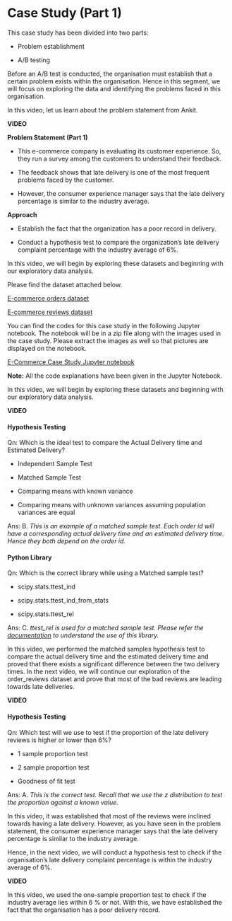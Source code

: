 # Case Study (Part 1)

This case study has been divided into two parts:

- Problem establishment

- A/B testing

Before an A/B test is conducted, the organisation must establish that a certain problem exists within the organisation. Hence in this segment, we will focus on exploring the data and identifying the problems faced in this organisation.

In this video, let us learn about the problem statement from Ankit.

**VIDEO**

**Problem Statement (Part 1)**

- This e-commerce company is evaluating its customer experience. So, they run a survey among the customers to understand their feedback.

- The feedback shows that late delivery is one of the most frequent problems faced by the customer.

- However, the consumer experience manager says that the late delivery percentage is similar to the industry average.

**Approach**

- Establish the fact that the organization has a poor record in delivery.

- Conduct a hypothesis test to compare the organization’s late delivery complaint percentage with the industry average of 6%.

In this video, we will begin by exploring these datasets and beginning with our exploratory data analysis.

Please find the dataset attached below.

[E-commerce orders dataset](ecommerce_orders.csv)

[E-commerce reviews dataset](ecommerce_reviews.csv)

You can find the codes for this case study in the following Jupyter notebook. The notebook will be in a zip file along with the images used in the case study. Please extract the images as well so that pictures are displayed on the notebook.

[E-Commerce Case Study Jupyter notebook](E-Commerce_Case_Study.ipynb)

**Note:** All the code explanations have been given in the Jupyter Notebook.

In this video, we will begin by exploring these datasets and beginning with our exploratory data analysis.

**VIDEO**

#### Hypothesis Testing

Qn: Which is the ideal test to compare the Actual Delivery time and Estimated Delivery?

- Independent Sample Test

- Matched Sample Test

- Comparing means with known variance

- Comparing means with unknown variances assuming population variances are equal

Ans: B. *This is an example of a matched sample test. Each order id will have a corresponding actual delivery time and an estimated delivery time. Hence they both depend on the order id.*

#### Python Library

Qn: Which is the correct library while using a Matched sample test?

- scipy.stats.ttest_ind

- scipy.stats.ttest_ind_from_stats

- scipy.stats.ttest_rel

Ans: C. *ttest_rel is used for a matched sample test. Please refer the [documentation](https://docs.scipy.org/doc/scipy-0.14.0/reference/generated/scipy.stats.ttest_rel.html) to understand the use of this library.*

In this video, we performed the matched samples hypothesis test to compare the actual delivery time and the estimated delivery time and proved that there exists a significant difference between the two delivery times. In the next video, we will continue our exploration of the order_reviews dataset and prove that most of the bad reviews are leading towards late deliveries.

**VIDEO**

#### Hypothesis Testing

Qn: Which test will we use to test if the proportion of the late delivery reviews is higher or lower than 6%?

- 1 sample proportion test

- 2 sample proportion test

- Goodness of fit test

Ans: A. *This is the correct test. Recall that we use the z distribution to test the proportion against a known value.*

In this video, it was established that most of the reviews were inclined towards having a late delivery. However, as you have seen in the problem statement, the consumer experience manager says that the late delivery percentage is similar to the industry average.

Hence, in the next video, we will conduct a hypothesis test to check if the organisation’s late delivery complaint percentage is within the industry average of 6%.

**VIDEO**

In this video, we used the one-sample proportion test to check if the industry average lies within 6 % or not. With this, we have established the fact that the organisation has a poor delivery record.
